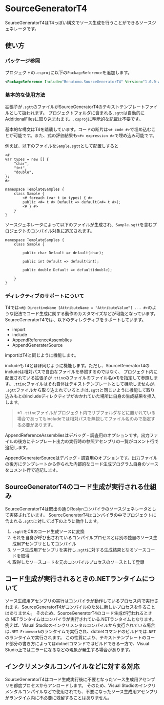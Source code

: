 # SourceGeneratorT4

SourceGeneratorT4はT4っぽい構文でソース生成を行うことができるソースジェネレータです。

## 使い方

### パッケージ参照

プロジェクトの`.csproj`に以下の`PackageReference`を追加します。

```xml
<PackageReference Include="Benutomo.SourceGeneratorT4" Version="1.0.0-alpha2" PrivateAssets="true" />
```

### 基本的な使用方法

拡張子が`.sgtt`のファイルがSourceGeneratorT4のテキストテンプレートファイルとして扱われます。
プロジェクトフォルダに含まれる`.sgtt`は自動的にAdditionalFilesに取り込まれます。`.csproj`に明示的な記載は不要です。

基本的な構文はT4を踏襲しています。コードの断片は`<# code #>`で埋め込むことが可能です。また、式の評価結果も`<#= expression #>`で埋め込み可能です。

例えば、以下のファイルを`Sample.sgtt`として配置しすると

```
<#
var types = new [] {
    "char",
    "int",
    "double",
};
#>

namespace TemplateSamples {
    class Sample {
        <# foreach (var t in types) { #>
        public <#= t #> Default => default(<#= t #>);
        <# } #>
    }
}
```

ソースジェネレータによって以下のファイルが生成され、`Sample.sgtt`を含むプロジェクトのコンパイル対象に追加されます。

```
namespace TemplateSamples {
    class Sample {
        
        public char Default => default(char);
        
        public int Default => default(int);
        
        public double Default => default(double);
        
    }
}
```

### ディレクティブのサポートについて

T4では`<#@ DirectiveName [AttributeName = "AttributeValue"] ... #>`のような記法でコード生成に関する動作のカスタマイズなどが可能となっています。
SourceGeneratorT4では、以下のディレクティブをサポートしています。

- import
- include
- AppendReferenceAssemblies
- AppendGeneraterSource

importはT4と同じように機能します。

includeもT4とほぼ同じように機能します。ただし、SourceGeneratorT4のincludeは相対パスで自由なファイルを参照するのではなく、
プロジェクト内に配置されている拡張子が`.ttinc`のファイルのファイル名(※1)を指定して参照します。`.ttinc`ファイルはそれ自体はテキストテンプレートとして機能しませんが、
`.sgtt`ファイルから取り込まれているときは`.sgtt`と同じいように機能して取り込みもとのincludeディレクティブがおかれていた場所に自身の生成結果を挿入します。

> ※1 `.ttinc`ファイルがプロジェクト内でサブフォルダなどに置かれている場合であってもincludeでは相対パスを無視してファイル名のみで指定する必要があります。

AppendReferenceAssembliesはデバッグ・調査用のオプションです。出力ファイルの後方にテンプレート出力の実行時の参照アセンブリの一覧がコメント行で追記します。

AppendGeneraterSourceはデバッグ・調査用のオプションです。出力ファイルの後方にテンプレートから作られた内部的なコード生成プログラム自身のソースをコメント行で追記します。

## SourceGeneratorT4のコード生成が実行される仕組み

SourceGeneratorT4は既出の通りRoslynコンパイラのソースジェネレータとして実装されています。
SourceGeneratorT4はコンパイラの中でプロジェクトに含まれる`.sgtt`に対して以下のように動作します。

1. `.sgtt`をC#のコード生成ソースに変換
2. それを自身が呼び出されているコンパイルプロセスとは別の独自のソース生成用アセンブリとしてコンパイル
3. ソース生成用アセンブリを実行し`.sgtt`に対する生成結果となるソースコードを取得
4. 取得したソースコードを元のコンパイルプロセスのソースとして登録

## コード生成が実行されるときの.NETランタイムについて

ソース生成用アセンブリの実行はコンパイラが動作しているプロセス内で実行されます。SourceGeneratorT4がコンパイルのために新しいプロセスを作ることはありません。
そのため、SourceGeneratorT4のコード生成が行われるときの.NETランタイムはコンパイラが実行されている.NETランタイムとなります。
例えば、Visual Studioのインクリメンタルコンパイルから実行されている場合は`.NET Framework`のランタイムで実行され、dotnetコマンドのビルドでは`.NET`のランタイムで実行されます。
この性質により、テキストテンプレートのコード部分の書き方によってはdotnetコマンドではビルドできる一方で、Visual Studio上ではエラーになるなどの現象が発生する場合があります。

## インクリメンタルコンパイルなどに対する対応

SourceGeneratorT4はコード生成実行後に不要となったソース生成用アセンブリを都度プロセスからアンロードします。
そのため、Visual Studioのインクリメンタルコンパイルなどで使用されても、不要になったソース生成用アセンブリがランタイム内に不必要に残留することはありません。
